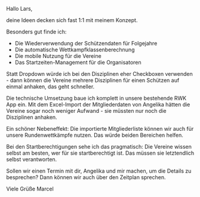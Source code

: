 Hallo Lars,

deine Ideen decken sich fast 1:1 mit meinem Konzept.

Besonders gut finde ich:

* Die Wiederverwendung der Schützendaten für Folgejahre
* Die automatische Wettkampfklassenberechnung
* Die mobile Nutzung für die Vereine
* Das Startzeiten-Management für die Organisatoren

Statt Dropdown würde ich bei den Disziplinen eher Checkboxen verwenden - dann können die Vereine mehrere Disziplinen für einen Schützen auf einmal anhaken, das geht schneller.

Die technische Umsetzung baue ich komplett in unsere bestehende RWK App ein. Mit dem Excel-Import der Mitgliederdaten von Angelika hätten die Vereine sogar noch weniger Aufwand - sie müssten nur noch die Disziplinen anhaken.

Ein schöner Nebeneffekt: Die importierte Mitgliederliste können wir auch für unsere Rundenwettkämpfe nutzen. Das würde beiden Bereichen helfen.

Bei den Startberechtigungen sehe ich das pragmatisch: Die Vereine wissen selbst am besten, wer für sie startberechtigt ist. Das müssen sie letztendlich selbst verantworten.

Sollen wir einen Termin mit dir, Angelika und mir machen, um die Details zu besprechen? Dann können wir auch über den Zeitplan sprechen.

Viele Grüße
Marcel

